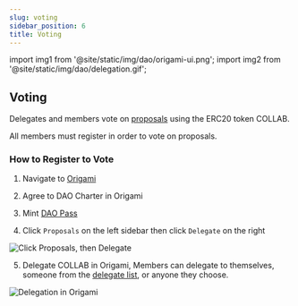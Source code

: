 ```yaml
---
slug: voting
sidebar_position: 6
title: Voting
---
```


import img1 from '@site/static/img/dao/origami-ui.png';
import img2 from '@site/static/img/dao/delegation.gif';

## Voting

Delegates and members vote on [proposals](./proposals) using the ERC20 token COLLAB.

All members must register in order to vote on proposals.

### How to Register to Vote

1. Navigate to [Origami](https://app.joinorigami.com/orgs/258692110553841664)

2. Agree to DAO Charter in Origami

3. Mint [DAO Pass](./gov-overview#dao-pass)

4. Click `Proposals` on the left sidebar then click `Delegate` on the right

<div class="text--center">
  <img  src={img1} alt="Click Proposals, then Delegate" />
</div>

5. Delegate COLLAB in Origami, Members can delegate to themselves, someone from the [delegate list](https://gov.collab.land/t/season-0-dao-governance-delegates/25#delegates-6), or anyone they choose.

<div class="text--center">
  <img  src={img2} alt="Delegation in Origami" />
</div>
